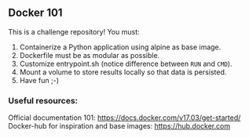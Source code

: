 ## Docker 101
This is a challenge repository! You must:

1. Containerize a Python application using alpine as base image.
2. Dockerfile must be as modular as possible.
3. Customize entrypoint.sh (notice difference between `RUN` and `CMD`).
4. Mount a volume to store results locally so that data is persisted.
5. Have fun ;-)

### Useful resources:
Official documentation 101: https://docs.docker.com/v17.03/get-started/ 
Docker-hub for inspiration and base images: https://hub.docker.com
